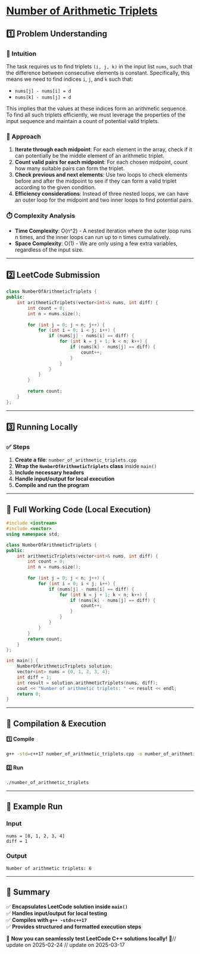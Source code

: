 # **[Number of Arithmetic Triplets](https://leetcode.com/problems/number-of-arithmetic-triplets/description/)**  

## **1️⃣ Problem Understanding**  
### **📌 Intuition**  
The task requires us to find triplets `(i, j, k)` in the input list `nums`, such that the difference between consecutive elements is constant. Specifically, this means we need to find indices `i`, `j`, and `k` such that:

- `nums[j] - nums[i] = d`
- `nums[k] - nums[j] = d`

This implies that the values at these indices form an arithmetic sequence. To find all such triplets efficiently, we must leverage the properties of the input sequence and maintain a count of potential valid triplets.

### **🚀 Approach**  
1. **Iterate through each midpoint**: For each element in the array, check if it can potentially be the middle element of an arithmetic triplet.
2. **Count valid pairs for each midpoint**: For each chosen midpoint, count how many suitable pairs can form the triplet.
3. **Check previous and next elements**: Use two loops to check elements before and after the midpoint to see if they can form a valid triplet according to the given condition.
4. **Efficiency considerations**: Instead of three nested loops, we can have an outer loop for the midpoint and two inner loops to find potential pairs.

### **⏱️ Complexity Analysis**  
- **Time Complexity**: O(n^2) - A nested iteration where the outer loop runs n times, and the inner loops can run up to n times cumulatively.
- **Space Complexity**: O(1) - We are only using a few extra variables, regardless of the input size.

---  

## **2️⃣ LeetCode Submission**  
```cpp
class NumberOfArithmeticTriplets {
public:
    int arithmeticTriplets(vector<int>& nums, int diff) {
        int count = 0;
        int n = nums.size();
        
        for (int j = 0; j < n; j++) {
            for (int i = 0; i < j; i++) {
                if (nums[j] - nums[i] == diff) {
                    for (int k = j + 1; k < n; k++) {
                        if (nums[k] - nums[j] == diff) {
                            count++;
                        }
                    }
                }
            }
        }
        
        return count;
    }
};
```  

---  

## **3️⃣ Running Locally**  
### **✅ Steps**  
1. **Create a file**: `number_of_arithmetic_triplets.cpp`  
2. **Wrap the `NumberOfArithmeticTriplets` class** inside `main()`  
3. **Include necessary headers**  
4. **Handle input/output for local execution**  
5. **Compile and run the program**  

---  

## **📝 Full Working Code (Local Execution)**  
```cpp
#include <iostream>
#include <vector>
using namespace std;

class NumberOfArithmeticTriplets {
public:
    int arithmeticTriplets(vector<int>& nums, int diff) {
        int count = 0;
        int n = nums.size();
        
        for (int j = 0; j < n; j++) {
            for (int i = 0; i < j; i++) {
                if (nums[j] - nums[i] == diff) {
                    for (int k = j + 1; k < n; k++) {
                        if (nums[k] - nums[j] == diff) {
                            count++;
                        }
                    }
                }
            }
        }
        return count;
    }
};

int main() {
    NumberOfArithmeticTriplets solution;
    vector<int> nums = {0, 1, 2, 3, 4};
    int diff = 1;
    int result = solution.arithmeticTriplets(nums, diff);
    cout << "Number of arithmetic triplets: " << result << endl;
    return 0;
}  
```  

---  

## **🔧 Compilation & Execution**  
#### **1️⃣ Compile**  
```bash
g++ -std=c++17 number_of_arithmetic_triplets.cpp -o number_of_arithmetic_triplets
```  

#### **2️⃣ Run**  
```bash
./number_of_arithmetic_triplets
```  

---  

## **🎯 Example Run**  
### **Input**  
```
nums = [0, 1, 2, 3, 4]
diff = 1
```  
### **Output**  
```
Number of arithmetic triplets: 6
```  

---  

## **📌 Summary**  
✅ **Encapsulates LeetCode solution inside `main()`**  
✅ **Handles input/output for local testing**  
✅ **Compiles with `g++ -std=c++17`**  
✅ **Provides structured and formatted execution steps**  

🚀 **Now you can seamlessly test LeetCode C++ solutions locally!** 🚀// update on 2025-02-24
// update on 2025-03-17
